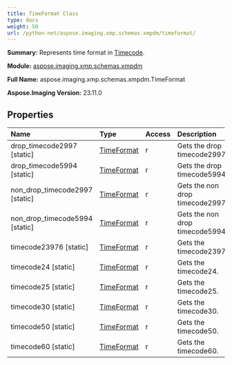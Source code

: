 ```yaml
---
title: TimeFormat Class
type: docs
weight: 50
url: /python-net/aspose.imaging.xmp.schemas.xmpdm/timeformat/
---
```


**Summary:** Represents time format in [Timecode](/imaging/python-net/aspose.imaging.xmp.schemas.xmpdm/timecode/).

**Module:** [aspose.imaging.xmp.schemas.xmpdm](/imaging/python-net/aspose.imaging.xmp.schemas.xmpdm/)

**Full Name:** aspose.imaging.xmp.schemas.xmpdm.TimeFormat

**Aspose.Imaging Version:** 23.11.0

## **Properties**
| **Name** | **Type** | **Access** | **Description** |
| :- | :- | :- | :- |
| drop_timecode2997 [static] | [TimeFormat](/imaging/python-net/aspose.imaging.xmp.schemas.xmpdm/timeformat) | r | Gets the drop timecode2997. |
| drop_timecode5994 [static] | [TimeFormat](/imaging/python-net/aspose.imaging.xmp.schemas.xmpdm/timeformat) | r | Gets the drop timecode5994. |
| non_drop_timecode2997 [static] | [TimeFormat](/imaging/python-net/aspose.imaging.xmp.schemas.xmpdm/timeformat) | r | Gets the non drop timecode2997. |
| non_drop_timecode5994 [static] | [TimeFormat](/imaging/python-net/aspose.imaging.xmp.schemas.xmpdm/timeformat) | r | Gets the non drop timecode5994. |
| timecode23976 [static] | [TimeFormat](/imaging/python-net/aspose.imaging.xmp.schemas.xmpdm/timeformat) | r | Gets the timecode23976. |
| timecode24 [static] | [TimeFormat](/imaging/python-net/aspose.imaging.xmp.schemas.xmpdm/timeformat) | r | Gets the timecode24. |
| timecode25 [static] | [TimeFormat](/imaging/python-net/aspose.imaging.xmp.schemas.xmpdm/timeformat) | r | Gets the timecode25. |
| timecode30 [static] | [TimeFormat](/imaging/python-net/aspose.imaging.xmp.schemas.xmpdm/timeformat) | r | Gets the timecode30. |
| timecode50 [static] | [TimeFormat](/imaging/python-net/aspose.imaging.xmp.schemas.xmpdm/timeformat) | r | Gets the timecode50. |
| timecode60 [static] | [TimeFormat](/imaging/python-net/aspose.imaging.xmp.schemas.xmpdm/timeformat) | r | Gets the timecode60. |


